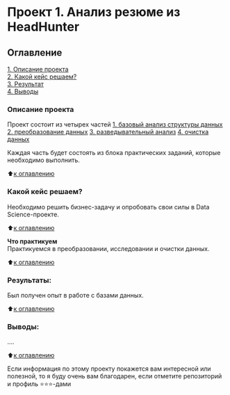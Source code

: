 # Проект 1. Анализ резюме из HeadHunter
## Оглавление  
[1. Описание проекта](#Описание-проекта)  
[2. Какой кейс решаем?](#какой-кейс-решаем)   
[3. Результат](#результаты)    
[4. Выводы](#Выводы) 

### Описание проекта    
Проект состоит из четырех частей 
[1. базовый анализ структуры данных]()
[2. преобразование данных]()
[3. разведывательный анализ]()
[4. очистка данных]()

Каждая часть будет состоять из блока практических заданий, которые необходимо выполнить.

:arrow_up:[к оглавлению](#оглавление)


### Какой кейс решаем?    
Необходимо решить бизнес-задачу и опробовать свои силы в Data Science-проекте.

:arrow_up:[к оглавлению](#Оглавление)

**Что практикуем**     
Практикуемся в преобразовании, исследовании и очистки данных.

:arrow_up:[к оглавлению](#Оглавление)


### Результаты:  
Был получен опыт в работе с базами данных.

:arrow_up:[к оглавлению](#Оглавление)


### Выводы:  
....

:arrow_up:[к оглавлению](#Оглавление)


Если информация по этому проекту покажется вам интересной или полезной, то я буду очень вам благодарен, если отметите репозиторий и профиль ⭐️⭐️⭐️-дами